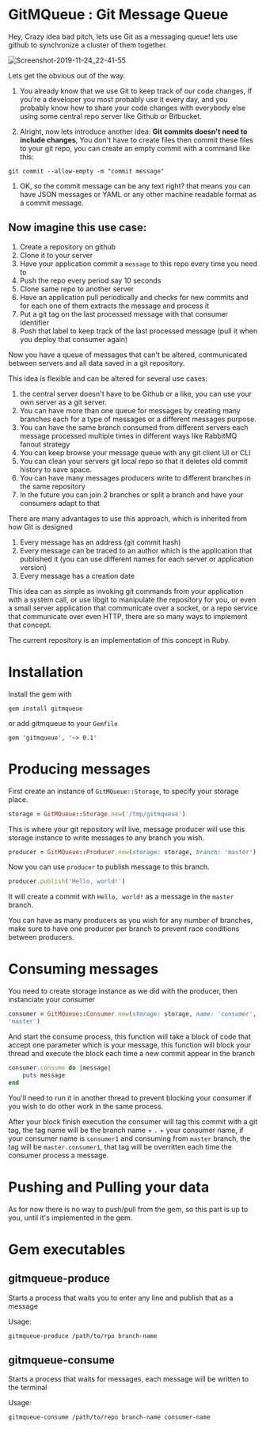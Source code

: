 # GitMQueue : Git Message Queue

Hey, Crazy idea bad pitch, lets use Git as a messaging queue! lets use github to
synchronize a cluster of them together.

![Screenshot-2019-11-24_22-41-55](https://user-images.githubusercontent.com/54403/69502136-09672400-0f0c-11ea-8707-df3164411c4e.png)


Lets get the obvious out of the way.

1. You already know that we use Git to keep track of our code changes, If you're a
developer you most probably use it every day, and you probably know how to share
your code changes with everybody else using some central repo server like Github
or Bitbucket.

1. Alright, now lets introduce another idea: **Git commits doesn't need to include
changes**, You don't have to create files then commit these files to
your git repo, you can create an empty commit with a command like this:

```
git commit --allow-empty -m "commit message"
```

1. OK, so the commit message can be any text right? that means you can have JSON
messages or YAML or any other machine readable format as a commit message.

## Now imagine this use case:

1. Create a repository on github
1. Clone it to your server
1. Have your application commit a `message` to this repo every time you need to
1. Push the repo every period say 10 seconds
1. Clone same repo to another server
1. Have an application pull periodically and checks for new commits and for each
   one of them extracts the message and process it
1. Put a git tag on the last processed message with that consumer identifier
1. Push that label to keep track of the last processed message (pull it when you
   deploy that consumer again)

Now you have a queue of messages that can't be altered, communicated between
servers and all data saved in a git repository.

This idea is flexible and can be altered for several use cases:

1. the central server doesn't have to be Github or a like, you can use your
   own server as a git server.
1. You can have more than one queue for messages by creating many branches each
   for a type of messages or a different messages purpose.
1. You can have the same branch consumed from different servers each message
   processed multiple times in different ways like RabbitMQ fanout strategy
1. You can keep browse your message queue with any git client UI or CLI
1. You can clean your servers git local repo so that it deletes old commit
   history to save space.
1. You can have many messages producers write to different branches in the same
   repository
1. In the future you can join 2 branches or split a branch and have your
   consumers adapt to that


There are many advantages to use this approach, which is inherited from how Git
is designed

1. Every message has an address (git commit hash)
1. Every message can be traced to an author which is the application that
   published it (you can use different names for each server or application
   version)
1. Every message has a creation date

This idea can as simple as invoking git commands from your application with a
system call, or use libgit to manipulate the repository for you, or even a small
server application that communicate over a socket, or a repo service that
communicate over even HTTP, there are so many ways to implement that concept.

The current repository is an implementation of this concept in Ruby.

# Installation

Install the gem with
```
gem install gitmqueue
```

or add gitmqueue to your `Gemfile`
```
gem 'gitmqueue', '~> 0.1'
```


# Producing messages

First create an instance of `GitMQueue::Storage`, to specify your storage place.

```ruby
storage = GitMQueue::Storage.new('/tmp/gitmqueue')
```

This is where your git repository will live, message producer will use this
storage instance to write messages to any branch you wish.

```ruby
producer = GitMQueue::Producer.new(storage: storage, branch: 'master')
```

Now you can use `producer` to publish message to this branch.

```ruby
producer.publish('Hello, world!')
```

It will create a commit with `Hello, world!` as a message in the `master`
branch.

You can have as many producers as you wish for any number of branches, make sure
to have one producer per branch to prevent race conditions between producers.

# Consuming messages

You need to create storage instance as we did with the producer, then
instanciate your consumer

```ruby
consumer = GitMQueue::Consumer.new(storage: storage, name: 'consumer', branch:
'master')
```

And start the consume process, this function will take a block of code that
accept one parameter which is your message, this function will block your thread
and execute the block each time a new commit appear in the branch

```ruby
consumer.consume do |message|
    puts message
end
```

You'll need to run it in another thread to prevent blocking your consumer if you
wish to do other work in the same process.

After your block finish execution the consumer will tag this commit with a git
tag, the tag name will be the branch name + `.` + your consumer name, if your
consumer name is `consumer1` and consuming from `master` branch, the tag will be
`master.consumer1`, that tag will be overritten each time the consumer process a
message.

# Pushing and Pulling your data

As for now there is no way to push/pull from the gem, so this part is up to you,
until it's implemented in the gem.

# Gem executables

## gitmqueue-produce

Starts a process that waits you to enter any line and publish that as a message

Usage:

```
gitmqueue-produce /path/to/rpo branch-name
```

## gitmqueue-consume

Starts a process that waits for messages, each message will be written to the
terminal

Usage:

```
gitmqueue-consume /path/to/repo branch-name consumer-name
```
